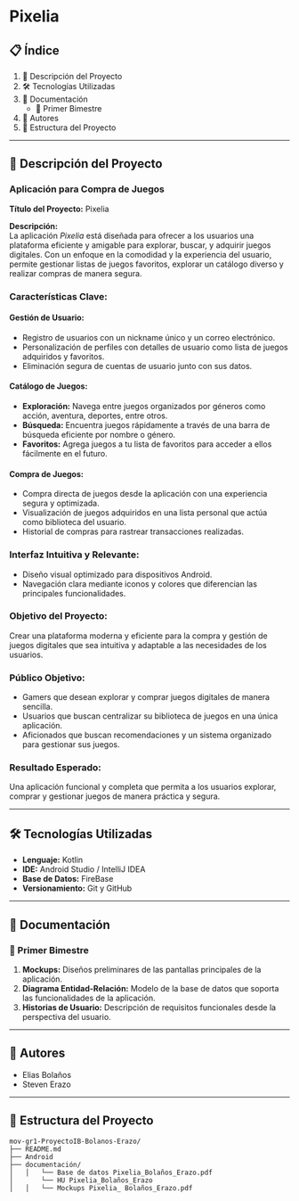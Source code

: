 # Pixelia

## 📋 Índice

1. 📖 Descripción del Proyecto  
2. 🛠️ Tecnologías Utilizadas  
3. 📄 Documentación  
   - 📑 Primer Bimestre  
4. 👥 Autores  
5. 📂 Estructura del Proyecto  

---

## 📖 Descripción del Proyecto  

### Aplicación para Compra de Juegos  

**Título del Proyecto:** Pixelia 

**Descripción:**  
La aplicación *Pixelia* está diseñada para ofrecer a los usuarios una plataforma eficiente y amigable para explorar, buscar, y adquirir juegos digitales. Con un enfoque en la comodidad y la experiencia del usuario, permite gestionar listas de juegos favoritos, explorar un catálogo diverso y realizar compras de manera segura.  

### Características Clave:  

#### **Gestión de Usuario:**  
- Registro de usuarios con un nickname único y un correo electrónico.  
- Personalización de perfiles con detalles de usuario como lista de juegos adquiridos y favoritos.  
- Eliminación segura de cuentas de usuario junto con sus datos.  

#### **Catálogo de Juegos:**  
- **Exploración:** Navega entre juegos organizados por géneros como acción, aventura, deportes, entre otros.  
- **Búsqueda:** Encuentra juegos rápidamente a través de una barra de búsqueda eficiente por nombre o género.  
- **Favoritos:** Agrega juegos a tu lista de favoritos para acceder a ellos fácilmente en el futuro.  

#### **Compra de Juegos:**  
- Compra directa de juegos desde la aplicación con una experiencia segura y optimizada.  
- Visualización de juegos adquiridos en una lista personal que actúa como biblioteca del usuario.  
- Historial de compras para rastrear transacciones realizadas.  

### **Interfaz Intuitiva y Relevante:**  
- Diseño visual optimizado para dispositivos Android.  
- Navegación clara mediante iconos y colores que diferencian las principales funcionalidades.  

### **Objetivo del Proyecto:**  
Crear una plataforma moderna y eficiente para la compra y gestión de juegos digitales que sea intuitiva y adaptable a las necesidades de los usuarios.

### **Público Objetivo:**  
- Gamers que desean explorar y comprar juegos digitales de manera sencilla.  
- Usuarios que buscan centralizar su biblioteca de juegos en una única aplicación.  
- Aficionados que buscan recomendaciones y un sistema organizado para gestionar sus juegos.  

### **Resultado Esperado:**  
Una aplicación funcional y completa que permita a los usuarios explorar, comprar y gestionar juegos de manera práctica y segura.

---

## 🛠️ Tecnologías Utilizadas  

- **Lenguaje:** Kotlin  
- **IDE:** Android Studio / IntelliJ IDEA  
- **Base de Datos:** FireBase  
- **Versionamiento:** Git y GitHub  

---

## 📄 Documentación  

### 📑 Primer Bimestre  
1. **Mockups:** Diseños preliminares de las pantallas principales de la aplicación.  
2. **Diagrama Entidad-Relación:** Modelo de la base de datos que soporta las funcionalidades de la aplicación.  
3. **Historias de Usuario:** Descripción de requisitos funcionales desde la perspectiva del usuario.  

---

## 👥 Autores  

- Elias Bolaños
- Steven Erazo 

---

## 📂 Estructura del Proyecto  

```plaintext
mov-gr1-ProyectoIB-Bolanos-Erazo/
├── README.md
├── Android
├── documentación/
│   │   └── Base de datos Pixelia_Bolaños_Erazo.pdf
│       └── HU Pixelia_Bolaños_Erazo
│   │   └── Mockups Pixelia_ Bolaños_Erazo.pdf
